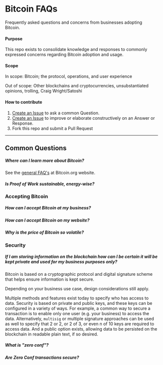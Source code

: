 # Bitcoin FAQs

Frequently asked questions and concerns from businesses adopting Bitcoin.

#### Purpose

This repo exists to consolidate knowledge and responses
to commonly expressed concerns regarding Bitcoin adoption and usage.

#### Scope

In scope: Bitcoin; the protocol, operations, and user experience

Out of scope: Other blockchains and cryptocurrencies, unsubstantiated opinions, trolling, Craig Wright/Satoshi

#### How to contribute

1. [Create an Issue](https://github.com/afomi/bitcoin-faqs/issues) to ask a common Question.
1. [Create an Issue](https://github.com/afomi/bitcoin-faqs/issues) to improve or elaborate constructively on an Answer or Response.
1. Fork this repo and submit a Pull Request

---

## Common Questions

##### Where can I learn more about Bitcoin?

See the [general FAQ's](https://bitcoin.org/en/faq) at Bitcoin.org website.

##### Is Proof of Work sustainable, energy-wise?

### Accepting Bitcoin

##### How can I accept Bitcoin at my business?

##### How can I accept Bitcoin on my website?

##### Why is the price of Bitcoin so volatile?

### Security

##### If I am storing information on the blockchain how can I be certain it will be kept private and used for my business purposes only?

Bitcoin is based on a cryptographic protocol and digital signature scheme that helps ensure information is kept secure.

Depending on your business use case, design considerations still apply.

Multiple methods and features exist today to specify who has access to
data. Security is based on private and public keys, and these keys can
be configured in a variety of ways. For example, a common way to secure
a transaction is to enable only one user (e.g. your business) to access the data. Alternatively, `multisig` or multiple signature approaches can be used as well to specify that 2 or 2, or 2 of 3, or even n of 10 keys are required
to access data. And a public option exists, allowing data to be persisted on the blockchain in readable plain text, if so desired.

##### What is "zero conf"?

##### Are Zero Conf transactions secure?

